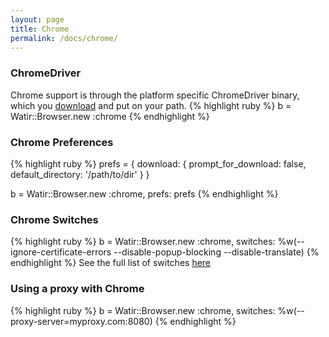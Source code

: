```yaml
---
layout: page
title: Chrome
permalink: /docs/chrome/
---
```


### ChromeDriver

Chrome support is through the platform specific ChromeDriver binary, which you [download](http://chromedriver.storage.googleapis.com/index.html) and put on your path.
{% highlight ruby %}
b = Watir::Browser.new :chrome
{% endhighlight %}

### Chrome Preferences
{% highlight ruby %}
prefs = {
  download: {
    prompt_for_download: false,
    default_directory: '/path/to/dir'
  }
}

b = Watir::Browser.new :chrome, prefs: prefs
{% endhighlight %}

### Chrome Switches
{% highlight ruby %}
b = Watir::Browser.new :chrome,
                       switches: %w(--ignore-certificate-errors --disable-popup-blocking --disable-translate)
{% endhighlight %}
See the full list of switches [here](https://src.chromium.org/viewvc/chrome/trunk/src/chrome/common/pref_names.cc)


### Using a proxy with Chrome
{% highlight ruby %}
b = Watir::Browser.new :chrome, switches: %w(--proxy-server=myproxy.com:8080)
{% endhighlight %}
